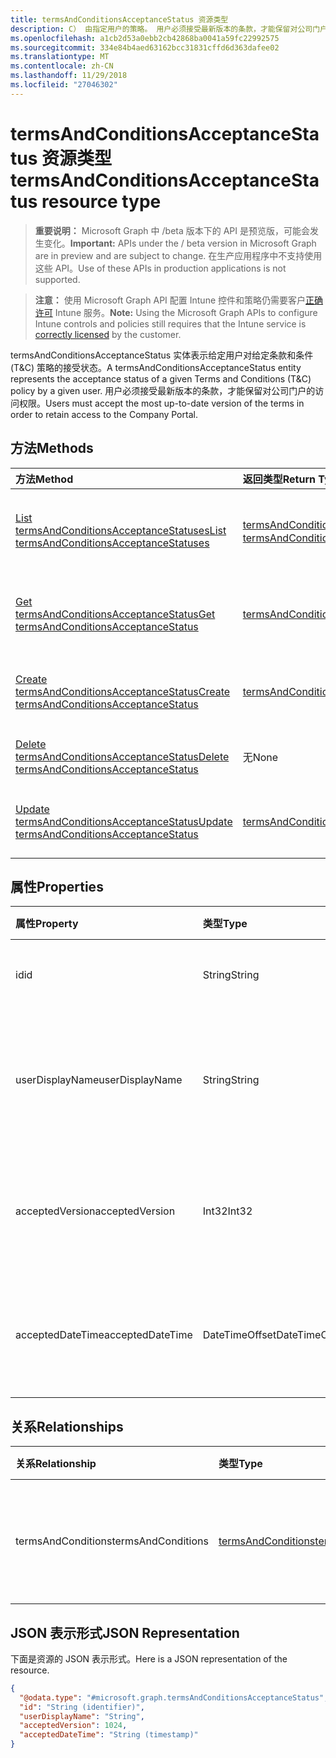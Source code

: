 ```yaml
---
title: termsAndConditionsAcceptanceStatus 资源类型
description: C） 由指定用户的策略。 用户必须接受最新版本的条款，才能保留对公司门户的访问权限。
ms.openlocfilehash: a1cb2d53a0ebb2cb42868ba0041a59fc22992575
ms.sourcegitcommit: 334e84b4aed63162bcc31831cffd6d363dafee02
ms.translationtype: MT
ms.contentlocale: zh-CN
ms.lasthandoff: 11/29/2018
ms.locfileid: "27046302"
---
```

# <a name="termsandconditionsacceptancestatus-resource-type"></a><span data-ttu-id="b1b9b-104">termsAndConditionsAcceptanceStatus 资源类型</span><span class="sxs-lookup"><span data-stu-id="b1b9b-104">termsAndConditionsAcceptanceStatus resource type</span></span>

> <span data-ttu-id="b1b9b-105">**重要说明：** Microsoft Graph 中 /beta 版本下的 API 是预览版，可能会发生变化。</span><span class="sxs-lookup"><span data-stu-id="b1b9b-105">**Important:** APIs under the / beta version in Microsoft Graph are in preview and are subject to change.</span></span> <span data-ttu-id="b1b9b-106">在生产应用程序中不支持使用这些 API。</span><span class="sxs-lookup"><span data-stu-id="b1b9b-106">Use of these APIs in production applications is not supported.</span></span>

> <span data-ttu-id="b1b9b-107">**注意：** 使用 Microsoft Graph API 配置 Intune 控件和策略仍需要客户[正确许可](https://go.microsoft.com/fwlink/?linkid=839381) Intune 服务。</span><span class="sxs-lookup"><span data-stu-id="b1b9b-107">**Note:** Using the Microsoft Graph APIs to configure Intune controls and policies still requires that the Intune service is [correctly licensed](https://go.microsoft.com/fwlink/?linkid=839381) by the customer.</span></span>

<span data-ttu-id="b1b9b-108">termsAndConditionsAcceptanceStatus 实体表示给定用户对给定条款和条件 (T&C) 策略的接受状态。</span><span class="sxs-lookup"><span data-stu-id="b1b9b-108">A termsAndConditionsAcceptanceStatus entity represents the acceptance status of a given Terms and Conditions (T&C) policy by a given user.</span></span> <span data-ttu-id="b1b9b-109">用户必须接受最新版本的条款，才能保留对公司门户的访问权限。</span><span class="sxs-lookup"><span data-stu-id="b1b9b-109">Users must accept the most up-to-date version of the terms in order to retain access to the Company Portal.</span></span>
## <a name="methods"></a><span data-ttu-id="b1b9b-110">方法</span><span class="sxs-lookup"><span data-stu-id="b1b9b-110">Methods</span></span>
|<span data-ttu-id="b1b9b-111">方法</span><span class="sxs-lookup"><span data-stu-id="b1b9b-111">Method</span></span>|<span data-ttu-id="b1b9b-112">返回类型</span><span class="sxs-lookup"><span data-stu-id="b1b9b-112">Return Type</span></span>|<span data-ttu-id="b1b9b-113">说明</span><span class="sxs-lookup"><span data-stu-id="b1b9b-113">Description</span></span>|
|:---|:---|:---|
|[<span data-ttu-id="b1b9b-114">List termsAndConditionsAcceptanceStatuses</span><span class="sxs-lookup"><span data-stu-id="b1b9b-114">List termsAndConditionsAcceptanceStatuses</span></span>](../api/intune-companyterms-termsandconditionsacceptancestatus-list.md)|<span data-ttu-id="b1b9b-115">[termsAndConditionsAcceptanceStatus](../resources/intune-companyterms-termsandconditionsacceptancestatus.md) 集合</span><span class="sxs-lookup"><span data-stu-id="b1b9b-115">[termsAndConditionsAcceptanceStatus](../resources/intune-companyterms-termsandconditionsacceptancestatus.md) collection</span></span>|<span data-ttu-id="b1b9b-116">列出 [termsAndConditionsAcceptanceStatus](../resources/intune-companyterms-termsandconditionsacceptancestatus.md) 对象的属性和关系。</span><span class="sxs-lookup"><span data-stu-id="b1b9b-116">List properties and relationships of the [termsAndConditionsAcceptanceStatus](../resources/intune-companyterms-termsandconditionsacceptancestatus.md) objects.</span></span>|
|[<span data-ttu-id="b1b9b-117">Get termsAndConditionsAcceptanceStatus</span><span class="sxs-lookup"><span data-stu-id="b1b9b-117">Get termsAndConditionsAcceptanceStatus</span></span>](../api/intune-companyterms-termsandconditionsacceptancestatus-get.md)|[<span data-ttu-id="b1b9b-118">termsAndConditionsAcceptanceStatus</span><span class="sxs-lookup"><span data-stu-id="b1b9b-118">termsAndConditionsAcceptanceStatus</span></span>](../resources/intune-companyterms-termsandconditionsacceptancestatus.md)|<span data-ttu-id="b1b9b-119">读取 [termsAndConditionsAcceptanceStatus](../resources/intune-companyterms-termsandconditionsacceptancestatus.md) 对象的属性和关系。</span><span class="sxs-lookup"><span data-stu-id="b1b9b-119">Read properties and relationships of the [termsAndConditionsAcceptanceStatus](../resources/intune-companyterms-termsandconditionsacceptancestatus.md) object.</span></span>|
|[<span data-ttu-id="b1b9b-120">Create termsAndConditionsAcceptanceStatus</span><span class="sxs-lookup"><span data-stu-id="b1b9b-120">Create termsAndConditionsAcceptanceStatus</span></span>](../api/intune-companyterms-termsandconditionsacceptancestatus-create.md)|[<span data-ttu-id="b1b9b-121">termsAndConditionsAcceptanceStatus</span><span class="sxs-lookup"><span data-stu-id="b1b9b-121">termsAndConditionsAcceptanceStatus</span></span>](../resources/intune-companyterms-termsandconditionsacceptancestatus.md)|<span data-ttu-id="b1b9b-122">创建新的 [termsAndConditionsAcceptanceStatus](../resources/intune-companyterms-termsandconditionsacceptancestatus.md) 对象。</span><span class="sxs-lookup"><span data-stu-id="b1b9b-122">Create a new [termsAndConditionsAcceptanceStatus](../resources/intune-companyterms-termsandconditionsacceptancestatus.md) object.</span></span>|
|[<span data-ttu-id="b1b9b-123">Delete termsAndConditionsAcceptanceStatus</span><span class="sxs-lookup"><span data-stu-id="b1b9b-123">Delete termsAndConditionsAcceptanceStatus</span></span>](../api/intune-companyterms-termsandconditionsacceptancestatus-delete.md)|<span data-ttu-id="b1b9b-124">无</span><span class="sxs-lookup"><span data-stu-id="b1b9b-124">None</span></span>|<span data-ttu-id="b1b9b-125">删除 [termsAndConditionsAcceptanceStatus](../resources/intune-companyterms-termsandconditionsacceptancestatus.md)。</span><span class="sxs-lookup"><span data-stu-id="b1b9b-125">Deletes a [termsAndConditionsAcceptanceStatus](../resources/intune-companyterms-termsandconditionsacceptancestatus.md).</span></span>|
|[<span data-ttu-id="b1b9b-126">Update termsAndConditionsAcceptanceStatus</span><span class="sxs-lookup"><span data-stu-id="b1b9b-126">Update termsAndConditionsAcceptanceStatus</span></span>](../api/intune-companyterms-termsandconditionsacceptancestatus-update.md)|[<span data-ttu-id="b1b9b-127">termsAndConditionsAcceptanceStatus</span><span class="sxs-lookup"><span data-stu-id="b1b9b-127">termsAndConditionsAcceptanceStatus</span></span>](../resources/intune-companyterms-termsandconditionsacceptancestatus.md)|<span data-ttu-id="b1b9b-128">更新 [termsAndConditionsAcceptanceStatus](../resources/intune-companyterms-termsandconditionsacceptancestatus.md) 对象的属性。</span><span class="sxs-lookup"><span data-stu-id="b1b9b-128">Update the properties of a [termsAndConditionsAcceptanceStatus](../resources/intune-companyterms-termsandconditionsacceptancestatus.md) object.</span></span>|

## <a name="properties"></a><span data-ttu-id="b1b9b-129">属性</span><span class="sxs-lookup"><span data-stu-id="b1b9b-129">Properties</span></span>
|<span data-ttu-id="b1b9b-130">属性</span><span class="sxs-lookup"><span data-stu-id="b1b9b-130">Property</span></span>|<span data-ttu-id="b1b9b-131">类型</span><span class="sxs-lookup"><span data-stu-id="b1b9b-131">Type</span></span>|<span data-ttu-id="b1b9b-132">说明</span><span class="sxs-lookup"><span data-stu-id="b1b9b-132">Description</span></span>|
|:---|:---|:---|
|<span data-ttu-id="b1b9b-133">id</span><span class="sxs-lookup"><span data-stu-id="b1b9b-133">id</span></span>|<span data-ttu-id="b1b9b-134">String</span><span class="sxs-lookup"><span data-stu-id="b1b9b-134">String</span></span>|<span data-ttu-id="b1b9b-135">实体的唯一标识符。</span><span class="sxs-lookup"><span data-stu-id="b1b9b-135">Unique identifier of the entity.</span></span>|
|<span data-ttu-id="b1b9b-136">userDisplayName</span><span class="sxs-lookup"><span data-stu-id="b1b9b-136">userDisplayName</span></span>|<span data-ttu-id="b1b9b-137">String</span><span class="sxs-lookup"><span data-stu-id="b1b9b-137">String</span></span>|<span data-ttu-id="b1b9b-138">实体所表示的接受状态所属用户的显示名称。</span><span class="sxs-lookup"><span data-stu-id="b1b9b-138">Display name of the user whose acceptance the entity represents.</span></span>|
|<span data-ttu-id="b1b9b-139">acceptedVersion</span><span class="sxs-lookup"><span data-stu-id="b1b9b-139">acceptedVersion</span></span>|<span data-ttu-id="b1b9b-140">Int32</span><span class="sxs-lookup"><span data-stu-id="b1b9b-140">Int32</span></span>|<span data-ttu-id="b1b9b-141">用户所接受的最新 T&C 版本号。</span><span class="sxs-lookup"><span data-stu-id="b1b9b-141">Most recent version number of the T&C accepted by the user.</span></span>|
|<span data-ttu-id="b1b9b-142">acceptedDateTime</span><span class="sxs-lookup"><span data-stu-id="b1b9b-142">acceptedDateTime</span></span>|<span data-ttu-id="b1b9b-143">DateTimeOffset</span><span class="sxs-lookup"><span data-stu-id="b1b9b-143">DateTimeOffset</span></span>|<span data-ttu-id="b1b9b-144">用户上次接受条款时的日期/时间。</span><span class="sxs-lookup"><span data-stu-id="b1b9b-144">DateTime when the terms were last accepted by the user.</span></span>|

## <a name="relationships"></a><span data-ttu-id="b1b9b-145">关系</span><span class="sxs-lookup"><span data-stu-id="b1b9b-145">Relationships</span></span>
|<span data-ttu-id="b1b9b-146">关系</span><span class="sxs-lookup"><span data-stu-id="b1b9b-146">Relationship</span></span>|<span data-ttu-id="b1b9b-147">类型</span><span class="sxs-lookup"><span data-stu-id="b1b9b-147">Type</span></span>|<span data-ttu-id="b1b9b-148">说明</span><span class="sxs-lookup"><span data-stu-id="b1b9b-148">Description</span></span>|
|:---|:---|:---|
|<span data-ttu-id="b1b9b-149">termsAndConditions</span><span class="sxs-lookup"><span data-stu-id="b1b9b-149">termsAndConditions</span></span>|[<span data-ttu-id="b1b9b-150">termsAndConditions</span><span class="sxs-lookup"><span data-stu-id="b1b9b-150">termsAndConditions</span></span>](../resources/intune-companyterms-termsandconditions.md)|<span data-ttu-id="b1b9b-151">所分配的条款和条件的导航链接。</span><span class="sxs-lookup"><span data-stu-id="b1b9b-151">Navigation link to the terms and conditions that are assigned.</span></span>|

## <a name="json-representation"></a><span data-ttu-id="b1b9b-152">JSON 表示形式</span><span class="sxs-lookup"><span data-stu-id="b1b9b-152">JSON Representation</span></span>
<span data-ttu-id="b1b9b-153">下面是资源的 JSON 表示形式。</span><span class="sxs-lookup"><span data-stu-id="b1b9b-153">Here is a JSON representation of the resource.</span></span>
<!-- {
  "blockType": "resource",
  "keyProperty": "id",
  "@odata.type": "microsoft.graph.termsAndConditionsAcceptanceStatus"
}
-->
``` json
{
  "@odata.type": "#microsoft.graph.termsAndConditionsAcceptanceStatus",
  "id": "String (identifier)",
  "userDisplayName": "String",
  "acceptedVersion": 1024,
  "acceptedDateTime": "String (timestamp)"
}
```





